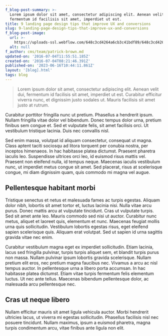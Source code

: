```yaml
---
f_blog-post-summary: >-
  Lorem ipsum dolor sit amet, consectetur adipiscing elit. Aenean velit dui,
  fermentum id facilisis sit amet, imperdiet ut est.
title: 9 landing page design tips that improve UX and conversions
slug: 9-landing-page-design-tips-that-improve-ux-and-conversions
f_blog-post-image:
  url: >-
    https://uploads-ssl.webflow.com/648c3cd4264a6cb3c41bdf89/648c3cd4264a6cb3c41bdf9b_Photo-2.jpg
  alt: null
f_author: cms/team/patrick-brown.md
updated-on: '2016-07-04T11:55:51.185Z'
created-on: '2016-07-04T08:21:46.391Z'
published-on: '2023-06-16T10:44:11.861Z'
layout: '[blog].html'
tags: blog
---
```


> Lorem ipsum dolor sit amet, consectetur adipiscing elit. Aenean velit dui, fermentum id facilisis sit amet, imperdiet ut est. Curabitur efficitur viverra nunc, et dignissim justo sodales ut. Mauris facilisis sit amet justo at rutrum. 

Curabitur porttitor fringilla nunc ut pretium. Phasellus a hendrerit ipsum. Nullam fringilla vitae dolor vel bibendum. Donec tempus dolor urna, pretium finibus sem congue et. Sed et vulputate felis, sit amet facilisis orci. Ut vestibulum tristique lacinia. Duis nec convallis nisl.

Sed enim massa, volutpat id aliquam consectetur, consequat ut magna. Class aptent taciti sociosqu ad litora torquent per conubia nostra, per inceptos himenaeos. In hac habitasse platea dictumst. Praesent pharetra iaculis leo. Suspendisse ultrices orci leo, id euismod risus mattis vel. Praesent non eleifend nulla, id tempus neque. Maecenas iaculis vestibulum nunc, ut imperdiet metus congue sit amet. Sed placerat, risus at scelerisque congue, mi diam dignissim quam, quis commodo mi magna vel augue.

Pellentesque habitant morbi
---------------------------

Tristique senectus et netus et malesuada fames ac turpis egestas. Aliquam dolor nibh, lobortis sit amet tortor et, luctus lacinia nisi. Nulla vitae arcu purus. Donec mattis arcu at vulputate tincidunt. Cras ut vulputate turpis. Sed sit amet ante leo. Mauris commodo sed nisi ut auctor. Curabitur nunc metus, aliquet et laoreet quis, elementum et nunc. Maecenas feugiat mollis urna quis sollicitudin. Vestibulum lobortis egestas risus, eget eleifend sapien scelerisque quis. Aliquam erat volutpat. Sed ut sapien id urna sagittis gravida vitae nec enim.

Curabitur vestibulum magna eget ex imperdiet sollicitudin. Etiam lacinia, lacus sed fringilla pulvinar, turpis turpis aliquet sem, et blandit turpis purus non massa. Nullam pulvinar ipsum lobortis gravida scelerisque. Nullam pretium elit eros, nec pretium magna faucibus nec. Vivamus a arcu ac nisl tempus auctor. In pellentesque urna a libero porta accumsan. In hac habitasse platea dictumst. Etiam vitae turpis fermentum felis elementum luctus. Ut nec ante tellus. Maecenas bibendum pellentesque dolor, ac malesuada arcu pellentesque nec. 

Cras ut neque libero
--------------------

Nullam efficitur mauris sit amet ligula vehicula auctor. Morbi hendrerit ultricies lacus, ut viverra mi egestas sollicitudin. Phasellus facilisis nisl nec posuere tincidunt. Nullam maximus, ipsum a euismod pharetra, magna turpis condimentum arcu, vitae finibus ante ligula non elit.
